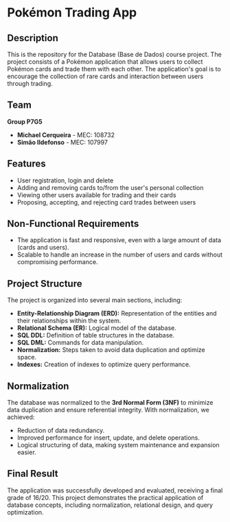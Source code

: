 # Pokémon Trading App

## Description

This is the repository for the Database (Base de Dados) course project. The project consists of a Pokémon application that allows users to collect Pokémon cards and trade them with each other. The application's goal is to encourage the collection of rare cards and interaction between users through trading.

## Team

**Group P7G5**

- **Michael Cerqueira** - MEC: 108732
- **Simão Ildefonso** - MEC: 107997

## Features

- User registration, login and delete
- Adding and removing cards to/from the user's personal collection
- Viewing other users available for trading and their cards
- Proposing, accepting, and rejecting card trades between users

## Non-Functional Requirements

- The application is fast and responsive, even with a large amount of data (cards and users).
- Scalable to handle an increase in the number of users and cards without compromising performance.

## Project Structure

The project is organized into several main sections, including:

- **Entity-Relationship Diagram (ERD):** Representation of the entities and their relationships within the system.
- **Relational Schema (ER):** Logical model of the database.
- **SQL DDL:** Definition of table structures in the database.
- **SQL DML:** Commands for data manipulation.
- **Normalization:** Steps taken to avoid data duplication and optimize space.
- **Indexes:** Creation of indexes to optimize query performance.

## Normalization

The database was normalized to the **3rd Normal Form (3NF)** to minimize data duplication and ensure referential integrity. With normalization, we achieved:

- Reduction of data redundancy.
- Improved performance for insert, update, and delete operations.
- Logical structuring of data, making system maintenance and expansion easier.

## Final Result

The application was successfully developed and evaluated, receiving a final grade of 16/20. This project demonstrates the practical application of database concepts, including normalization, relational design, and query optimization.
